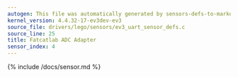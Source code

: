 ```yaml
---
autogen: This file was automatically generated by sensors-defs-to-markdown.py
kernel_version: 4.4.32-17-ev3dev-ev3
source_file: drivers/lego/sensors/ev3_uart_sensor_defs.c
source_line: 25
title: Fatcatlab ADC Adapter
sensor_index: 4
---
```


{% include /docs/sensor.md %}
